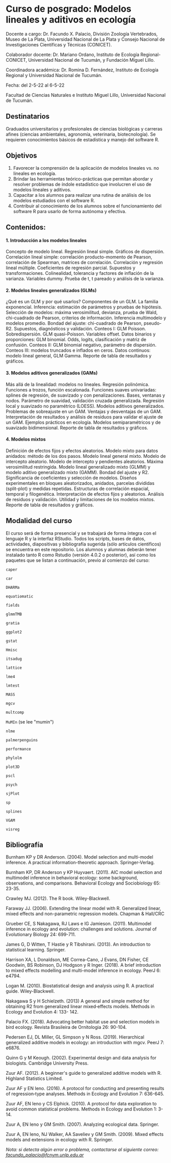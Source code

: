 # Curso de posgrado: Modelos lineales y aditivos en ecología

Docente a cargo: Dr. Facundo X. Palacio, División Zoología Vertebrados, Museo de La Plata, Universidad Nacional de La Plata y Consejo Nacional de Investigaciones Científicas y Técnicas (CONICET).

Colaborador docente:  Dr. Mariano Ordano, Instituto de Ecología Regional-CONICET, Universidad Nacional de Tucumán, y Fundación Miguel Lillo.

Coordinadora académica: Dr. Romina D. Fernández, Instituto de Ecología Regional y Universidad Nacional de Tucumán.

Fecha: del 2-5-22 al 6-5-22

Facultad de Ciencias Naturales e Instituto Miguel Lillo, Universidad Nacional de Tucumán.


## Destinatarios
Graduados universitarios y profesionales de ciencias biológicas y carreras afines (ciencias ambientales, agronomía, veterinaria, biotecnología). Se requieren conocimientos básicos de estadística y manejo del software R.

## Objetivos
1. Favorecer la comprensión de la aplicación de modelos lineales vs. no lineales en ecología.
2. Brindar las herramientas teórico-prácticas que permitan abordar y resolver problemas de índole estadístico que involucren el uso de modelos lineales y aditivos.
3. Capacitar a los alumnos para realizar una rutina de análisis de los modelos estudiados con el software R.
4. Contribuir al conocimiento de los alumnos sobre el funcionamiento del software R para usarlo de forma autónoma y efectiva.

## Contenidos:

#### 1. Introducción a los modelos lineales

Concepto de modelo lineal. Regresión lineal simple. Gráficos de dispersión. Correlación lineal simple: correlación producto-momento de Pearson, correlación de Spearman, matrices de correlación. Correlación y regresión lineal múltiple. Coeficientes de regresión parcial. Supuestos y transformaciones. Colinealidad, tolerancia y factores de inflación de la varianza. Variables dummy. Prueba de t, t pareado y análisis de la varianza.

#### 2. Modelos lineales generalizados (GLMs)

¿Qué es un GLM y por qué usarlos? Componentes de un GLM. La familia exponencial. Inferencia: estimación de parámetros y pruebas de hipótesis. Selección de modelos: máxima verosimilitud, devianza, prueba de Wald, chi-cuadrado de Pearson, criterios de información. Inferencia multimodelo y modelos promedio. Bondad del ajuste: chi-cuadrado de Pearson, pseudo-R2. Supuestos, diagnósticos y validación. Conteos I: GLM Poisson. Sobredispersión. GLM quasi-Poisson. Variables offset. Datos binarios y proporciones: GLM binomial. Odds, logits, clasificación y matriz de confusión. Conteos II: GLM binomial negativo, parámetro de dispersión. Conteos III: modelos truncados e inflados en ceros. Datos continuos: modelo lineal general, GLM Gamma. Reporte de tabla de resultados y gráficos.

#### 3. Modelos aditivos generalizados (GAMs)

Más allá de la linealidad: modelos no lineales. Regresión polinómica. Funciones a trozos, función escalonada. Funciones suaves univariadas: splines de regresión, de suavizado y con penalizaciones. Bases, ventanas y nodos. Parámetro de suavidad, validación cruzada generalizada. Regresión local y suavizado no paramétrico (LOESS). Modelos aditivos generalizados. Problemas de sobreajuste en un GAM. Ventajas y desventajas de un GAM. Interpretación de resultados y análisis de residuos para validar el ajuste de un GAM. Ejemplos prácticos en ecología. Modelos semiparamétricos y de suavizado bidimensional. Reporte de tabla de resultados y gráficos.

#### 4. Modelos mixtos

Definición de efectos fijos y efectos aleatorios. Modelo mixto para datos anidados: método de los dos pasos. Modelo lineal general mixto. Modelo de intercepto aleatorio. Modelo de intercepto y pendientes aleatorios. Máxima verosimilitud restringida. Modelo lineal generalizado mixto (GLMM) y modelo aditivo generalizado mixto (GAMM). Bondad del ajuste y R2. Significancia de coeficientes y selección de modelos. Diseños experimentales en bloques aleatorizados, anidados, parcelas divididas (split-plot) y medidas repetidas. Estructuras de correlación espacial, temporal y filogenética. Interpretación de efectos fijos y aleatorios. Análisis de residuos y validación. Utilidad y limitaciones de los modelos mixtos. Reporte de tabla de resultados y gráficos.

## Modalidad del curso

El curso será de forma presencial y se trabajará de forma íntegra con el lenguaje R y la interfaz RStudio. Todos los scripts, bases de datos, actividades, diapositivas y bibliografía sugerida (sólo artículos científicos) se encuentra en este repositorio. Los alumnos y alumnas deberán tener instalado tanto R como Rstudio (versión 4.0.2 o posterior), así como los paquetes que se listan a continuación, previo al comienzo del curso:

`caper`

`car`

`DHARMa`

`equatiomatic`

`fields`

`glmmTMB`

`gratia`

`ggplot2`

`gstat`

`Hmisc`

`itsadug`

`lattice`

`lme4`

`lmtest`

`MASS`

`mgcv`

`multcomp`

`MuMIn` (se lee "mumin")

`nlme`

`palmerpenguins`

`performance`

`phylolm`

`plot3D`

`pscl`

`psych`

`sjPlot`

`sp`

`splines`

`VGAM`

`visreg`


## Bibliografía

Burnham KP y DR Anderson. (2004). Model selection and multi-model inference. A practical information-theoretic approach. Springer-Verlag.

Burnham KP, DR Anderson y KP Huyvaert. (2011). AIC model selection and multimodel inference in behavioral ecology: some background, observations, and comparisons.     Behavioral Ecology and Sociobiology 65: 23-35.

Crawley MJ. (2012). The R book. Wiley-Blackwell.

Faraway JJ. (2006). Extending the linear model with R. Generalized linear, mixed effects and non-parametric regression models. Chapman & Hall/CRC

Grueber CE, S Nakagawa, RJ Laws e IG Jamieson. (2011). Multimodel inference in ecology and evolution: challenges and solutions. Journal of Evolutionary Biology 24: 
699-711.

James G, D Witten, T Hastie y R Tibshirani. (2013). An introduction to statistical learning. Springer.

Harrison XA, L Donaldson, ME Correa-Cano, J Evans, DN Fisher, CE Goodwin, BS Robinson, DJ Hodgson y R Inger. (2018). A brief introduction to mixed effects modelling 
and multi-model inference in ecology. PeerJ 6: e4794.

Logan M. (2010). Biostatistical design and analysis using R. A practical guide. Wiley-Blackwell.

Nakagawa S y H Schielzeth. (2013) A general and simple method for obtaining R2 from generalized linear mixed‐effects models. Methods in Ecology and Evolution 4: 133-
142.

Palacio FX. (2018). Advocating better habitat use and selection models in bird ecology. Revista Brasileira de Ornitologia 26: 90-104.

Pedersen EJ, DL Miller, GL Simpson y N Ross. (2019). Hierarchical generalized additive models in ecology: an introduction with mgcv. PeerJ 7: e6876.

Quinn G y M Keough. (2002). Experimental design and data analysis for biologists. Cambridge University Press.

Zuur AF. (2012). A beginner's guide to generalized additive models with R. Highland Statistics Limited.

Zuur AF y EN Ieno. (2016). A protocol for conducting and presenting results of regression‐type analyses. Methods in Ecology and Evolution 7: 636-645.

Zuur AF, EN Ieno y CS Elphick. (2010). A protocol for data exploration to avoid common statistical problems. Methods in Ecology and Evolution 1: 3-14.

Zuur A, EN Ieno y GM Smith. (2007). Analyzing ecological data. Springer.

Zuur A, EN Ieno, NJ Walker, AA Saveliev y GM Smith. (2009). Mixed effects models and extensions in ecology with R. Springer.


*Nota: si detecta algún error o problema, contactarse al siguiente correo: facundo_palacio@fcnym.unlp.edu.ar*
